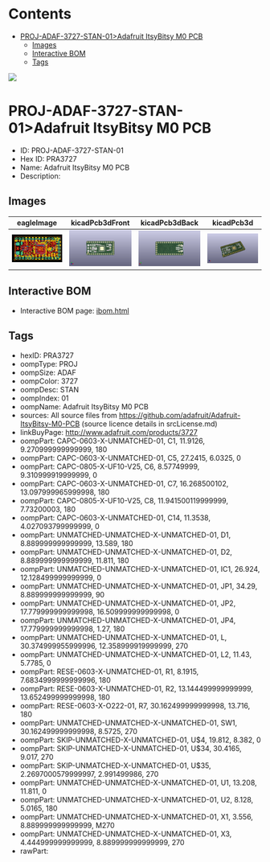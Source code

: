 



Contents
========

* [PROJ-ADAF-3727-STAN-01>Adafruit ItsyBitsy M0 PCB](#proj-adaf-3727-stan-01adafruit-itsybitsy-m0-pcb)
	* [Images](#images)
	* [Interactive BOM](#interactive-bom)
	* [Tags](#tags)
  
![][im]
# PROJ-ADAF-3727-STAN-01>Adafruit ItsyBitsy M0 PCB

- ID: PROJ-ADAF-3727-STAN-01
- Hex ID: PRA3727
- Name: Adafruit ItsyBitsy M0 PCB
- Description: 

## Images
  
  

|eagleImage|kicadPcb3dFront|kicadPcb3dBack|kicadPcb3d|
| :---: | :---: | :---: | :---: |
|[![eagleImage](eagleImage_140.png)](eagleImage_600.png)|[![kicadPcb3dFront](kicadPcb3dFront_140.png)](kicadPcb3dFront_600.png)|[![kicadPcb3dBack](kicadPcb3dBack_140.png)](kicadPcb3dBack_600.png)|[![kicadPcb3d](kicadPcb3d_140.png)](kicadPcb3d_600.png)|

## Interactive BOM

- Interactive BOM page: [ibom.html](kicad/bom/ibom.html)

## Tags

- hexID: PRA3727
- oompType: PROJ
- oompSize: ADAF
- oompColor: 3727
- oompDesc: STAN
- oompIndex: 01
- oompName: Adafruit ItsyBitsy M0 PCB
- sources: All source files from https://github.com/adafruit/Adafruit-ItsyBitsy-M0-PCB (source licence details in srcLicense.md)
- linkBuyPage: http://www.adafruit.com/products/3727
- oompPart: CAPC-0603-X-UNMATCHED-01, C1, 11.9126, 9.270999999999999, 180
- oompPart: CAPC-0603-X-UNMATCHED-01, C5, 27.2415, 6.0325, 0
- oompPart: CAPC-0805-X-UF10-V25, C6, 8.57749999, 9.310999919999999, 0
- oompPart: CAPC-0603-X-UNMATCHED-01, C7, 16.268500102, 13.097999965999998, 180
- oompPart: CAPC-0805-X-UF10-V25, C8, 11.941500119999999, 7.73200003, 180
- oompPart: CAPC-0603-X-UNMATCHED-01, C14, 11.3538, 4.027093799999999, 0
- oompPart: UNMATCHED-UNMATCHED-X-UNMATCHED-01, D1, 8.889999999999999, 13.589, 180
- oompPart: UNMATCHED-UNMATCHED-X-UNMATCHED-01, D2, 8.889999999999999, 11.811, 180
- oompPart: UNMATCHED-UNMATCHED-X-UNMATCHED-01, IC1, 26.924, 12.128499999999999, 0
- oompPart: UNMATCHED-UNMATCHED-X-UNMATCHED-01, JP1, 34.29, 8.889999999999999, 90
- oompPart: UNMATCHED-UNMATCHED-X-UNMATCHED-01, JP2, 17.779999999999998, 16.509999999999998, 0
- oompPart: UNMATCHED-UNMATCHED-X-UNMATCHED-01, JP4, 17.779999999999998, 1.27, 180
- oompPart: UNMATCHED-UNMATCHED-X-UNMATCHED-01, L, 30.374999955999996, 12.358999919999999, 270
- oompPart: UNMATCHED-UNMATCHED-X-UNMATCHED-01, L2, 11.43, 5.7785, 0
- oompPart: RESE-0603-X-UNMATCHED-01, R1, 8.1915, 7.6834999999999996, 180
- oompPart: RESE-0603-X-UNMATCHED-01, R2, 13.144499999999999, 13.652499999999998, 180
- oompPart: RESE-0603-X-O222-01, R7, 30.162499999999998, 13.716, 180
- oompPart: UNMATCHED-UNMATCHED-X-UNMATCHED-01, SW1, 30.162499999999998, 8.5725, 270
- oompPart: SKIP-UNMATCHED-X-UNMATCHED-01, U$4, 19.812, 8.382, 0
- oompPart: SKIP-UNMATCHED-X-UNMATCHED-01, U$34, 30.4165, 9.017, 270
- oompPart: SKIP-UNMATCHED-X-UNMATCHED-01, U$35, 2.2697000579999997, 2.991499986, 270
- oompPart: UNMATCHED-UNMATCHED-X-UNMATCHED-01, U1, 13.208, 11.811, 0
- oompPart: UNMATCHED-UNMATCHED-X-UNMATCHED-01, U2, 8.128, 5.0165, 180
- oompPart: UNMATCHED-UNMATCHED-X-UNMATCHED-01, X1, 3.556, 8.889999999999999, M270
- oompPart: UNMATCHED-UNMATCHED-X-UNMATCHED-01, X3, 4.444999999999999, 8.889999999999999, 270
- rawPart: 



[im]: kicadPcb3d_450.png
